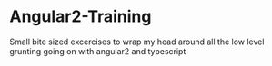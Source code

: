 # Angular2-Training
Small bite sized excercises to wrap my head around all the low level grunting going on with angular2 and typescript
